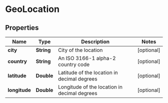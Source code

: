 
# GeoLocation

## Properties
Name | Type | Description | Notes
------------ | ------------- | ------------- | -------------
**city** | **String** | City of the location |  [optional]
**country** | **String** | An ISO 3166-1 alpha-2 country code |  [optional]
**latitude** | **Double** | Latitude of the location in decimal degrees |  [optional]
**longitude** | **Double** | Longitude of the location in decimal degrees |  [optional]



